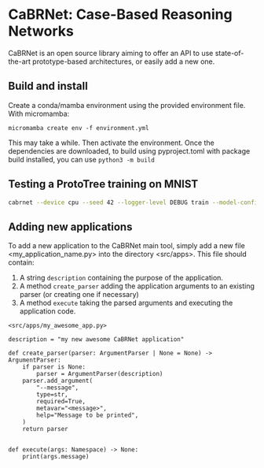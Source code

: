# CaBRNet: Case-Based Reasoning Networks

CaBRNet is an open source library aiming to offer an API to use
state-of-the-art prototype-based architectures, or easily add a new one.


## Build and install

Create a conda/mamba environment using the provided environment file. With
micromamba:

```
micromamba create env -f environment.yml
```

This may take a while. Then activate the environment.
Once the dependencies are downloaded, to build using pyproject.toml with package build installed, you can use `python3 -m build`

## Testing a ProtoTree training on MNIST

```bash
cabrnet --device cpu --seed 42 --logger-level DEBUG train --model-config configs/prototree/mnist/model.yml --dataset configs/prototree/mnist/data.yml --training configs/prototree/mnist.training.yml --training-dir logs/ 
```


## Adding new applications
To add a new application to the CaBRNet main tool, simply add
a new file <my_application_name.py> into the directory <src/apps>. 
This file should contain:
1. A string `description` containing the purpose of the application.
2. A method `create_parser` adding the application arguments to an existing parser (or creating one if necessary)
3. A method `execute` taking the parsed arguments and executing the application code. 
```
<src/apps/my_awesome_app.py>

description = "my new awesome CaBRNet application"
 
def create_parser(parser: ArgumentParser | None = None) -> ArgumentParser:
    if parser is None:
        parser = ArgumentParser(description)
    parser.add_argument(
        "--message",
        type=str,
        required=True,
        metavar="<message>",
        help="Message to be printed",
    )
    return parser 
    
    
def execute(args: Namespace) -> None:
    print(args.message)
```

